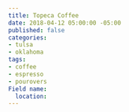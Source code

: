 ```yaml
---
title: Topeca Coffee
date: 2018-04-12 05:00:00 -05:00
published: false
categories:
- tulsa
- oklahoma
tags:
- coffee
- espresso
- pourovers
Field name:
  location: 
---
```


